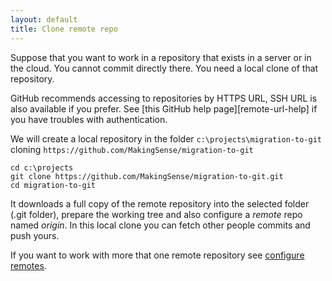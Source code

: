 ```yaml
---
layout: default
title: Clone remote repo
---
```


Suppose that you want to work in a repository that exists in a server or in the 
cloud. You cannot commit directly there. You need a local clone of that 
repository.

GitHub recommends accessing to repositories by HTTPS URL, SSH URL is also 
available if you prefer. See [this GitHub help page][remote-url-help] if you 
have troubles with authentication.  

We will create a local repository in the folder `c:\projects\migration-to-git` 
cloning `https://github.com/MakingSense/migration-to-git`

    cd c:\projects 
	git clone https://github.com/MakingSense/migration-to-git.git
	cd migration-to-git

It downloads a full copy of the remote repository into the selected folder 
(.git folder), prepare the working tree and also configure a _remote_ repo 
named _origin_. In this local clone you can fetch other people commits and push yours.

If you want to work with more that one remote repository see [configure remotes].

[configure remotes]: /migration-to-git/3-working-with-git/configure-remotes.html

